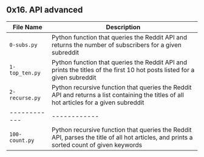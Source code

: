 ## 0x16. API advanced

| File Name | Description     |
| ------------ | ------------    |
| `0-subs.py` | Python function that queries the Reddit API and returns the number of subscribers for a given subreddit |
| `1-top_ten.py` | Python function that queries the Reddit API and prints the titles of the first 10 hot posts listed for a given subreddit |
| `2-recurse.py` | Python recursive function that queries the Reddit API and returns a list containing the titles of all hot articles for a given subreddit |
| ------------ | ------------    |
| `100-count.py` | Python recursive function that queries the Reddit API, parses the title of all hot articles, and prints a sorted count of given keywords |
